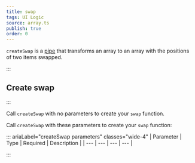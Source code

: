 ```yaml
---
title: swap
tags: UI Logic
source: array.ts
publish: true
order: 0
---
```


`createSwap` is a [pipe](/docs/logic/pipes-overview) that transforms an array to an array with the positions of two items swapped.


:::
## Create swap
:::

Call `createSwap` with no parameters to create your `swap` function.

Call `createSwap` with these parameters to create your `swap` function:

::: ariaLabel="createSwap parameters" classes="wide-4"
| Parameter | Type | Required | Description |
| --- | --- | --- | --- |

:::

